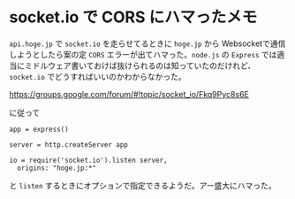 # socket.io で CORS にハマったメモ

`api.hoge.jp` で `socket.io` を走らせてるときに `hoge.jp` から Websocketで通信しようとしたら案の定 `CORS` エラーが出てハマった。`node.js` の `Express` では適当にミドルウェア書いておけば抜けられるのは知っていたのだけれど、`socket.io` でどうすればいいのかわからなかった。

https://groups.google.com/forum/#!topic/socket_io/Fkq9Pyc8s6E

に従って

```
app = express()

server = http.createServer app

io = require('socket.io').listen server,
  origins: "hoge.jp:*"
```

と `listen` するときにオプションで指定できるようだ。アー盛大にハマった。
